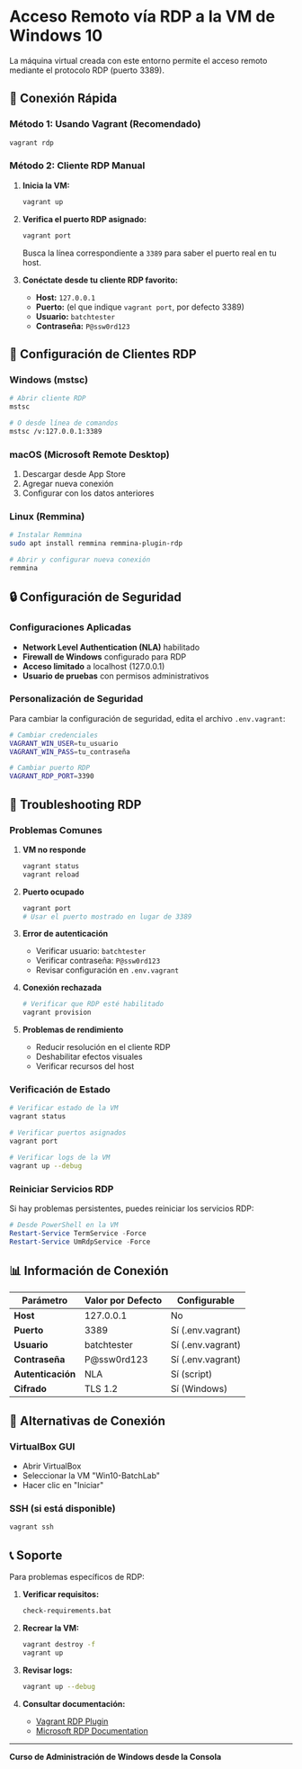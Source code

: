 # Acceso Remoto vía RDP a la VM de Windows 10

La máquina virtual creada con este entorno permite el acceso remoto mediante el protocolo RDP (puerto 3389).

## 🚀 Conexión Rápida

### Método 1: Usando Vagrant (Recomendado)
```bash
vagrant rdp
```

### Método 2: Cliente RDP Manual

1. **Inicia la VM:**
   ```bash
   vagrant up
   ```

2. **Verifica el puerto RDP asignado:**
   ```bash
   vagrant port
   ```
   Busca la línea correspondiente a `3389` para saber el puerto real en tu host.

3. **Conéctate desde tu cliente RDP favorito:**
   - **Host:** `127.0.0.1`
   - **Puerto:** (el que indique `vagrant port`, por defecto 3389)
   - **Usuario:** `batchtester`
   - **Contraseña:** `P@ssw0rd123`

## 🔧 Configuración de Clientes RDP

### Windows (mstsc)
```bash
# Abrir cliente RDP
mstsc

# O desde línea de comandos
mstsc /v:127.0.0.1:3389
```

### macOS (Microsoft Remote Desktop)
1. Descargar desde App Store
2. Agregar nueva conexión
3. Configurar con los datos anteriores

### Linux (Remmina)
```bash
# Instalar Remmina
sudo apt install remmina remmina-plugin-rdp

# Abrir y configurar nueva conexión
remmina
```

## 🔒 Configuración de Seguridad

### Configuraciones Aplicadas
- **Network Level Authentication (NLA)** habilitado
- **Firewall de Windows** configurado para RDP
- **Acceso limitado** a localhost (127.0.0.1)
- **Usuario de pruebas** con permisos administrativos

### Personalización de Seguridad
Para cambiar la configuración de seguridad, edita el archivo `.env.vagrant`:

```bash
# Cambiar credenciales
VAGRANT_WIN_USER=tu_usuario
VAGRANT_WIN_PASS=tu_contraseña

# Cambiar puerto RDP
VAGRANT_RDP_PORT=3390
```

## 🐛 Troubleshooting RDP

### Problemas Comunes

1. **VM no responde**
   ```bash
   vagrant status
   vagrant reload
   ```

2. **Puerto ocupado**
   ```bash
   vagrant port
   # Usar el puerto mostrado en lugar de 3389
   ```

3. **Error de autenticación**
   - Verificar usuario: `batchtester`
   - Verificar contraseña: `P@ssw0rd123`
   - Revisar configuración en `.env.vagrant`

4. **Conexión rechazada**
   ```bash
   # Verificar que RDP esté habilitado
   vagrant provision
   ```

5. **Problemas de rendimiento**
   - Reducir resolución en el cliente RDP
   - Deshabilitar efectos visuales
   - Verificar recursos del host

### Verificación de Estado

```bash
# Verificar estado de la VM
vagrant status

# Verificar puertos asignados
vagrant port

# Verificar logs de la VM
vagrant up --debug
```

### Reiniciar Servicios RDP

Si hay problemas persistentes, puedes reiniciar los servicios RDP:

```powershell
# Desde PowerShell en la VM
Restart-Service TermService -Force
Restart-Service UmRdpService -Force
```

## 📊 Información de Conexión

| Parámetro | Valor por Defecto | Configurable |
|-----------|-------------------|--------------|
| **Host** | 127.0.0.1 | No |
| **Puerto** | 3389 | Sí (.env.vagrant) |
| **Usuario** | batchtester | Sí (.env.vagrant) |
| **Contraseña** | P@ssw0rd123 | Sí (.env.vagrant) |
| **Autenticación** | NLA | Sí (script) |
| **Cifrado** | TLS 1.2 | Sí (Windows) |

## 🔄 Alternativas de Conexión

### VirtualBox GUI
- Abrir VirtualBox
- Seleccionar la VM "Win10-BatchLab"
- Hacer clic en "Iniciar"

### SSH (si está disponible)
```bash
vagrant ssh
```

## 📞 Soporte

Para problemas específicos de RDP:

1. **Verificar requisitos:**
   ```bash
   check-requirements.bat
   ```

2. **Recrear la VM:**
   ```bash
   vagrant destroy -f
   vagrant up
   ```

3. **Revisar logs:**
   ```bash
   vagrant up --debug
   ```

4. **Consultar documentación:**
   - [Vagrant RDP Plugin](https://github.com/hashicorp/vagrant/tree/main/plugins/communicators/winrm)
   - [Microsoft RDP Documentation](https://docs.microsoft.com/en-us/windows-server/remote/remote-desktop-services/)

---

**Curso de Administración de Windows desde la Consola**
